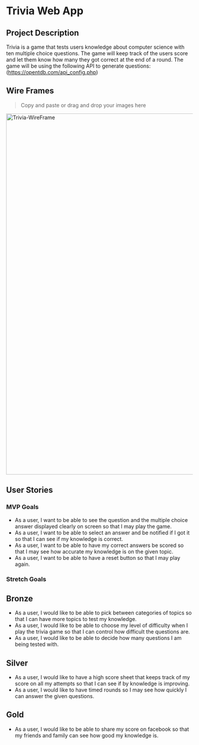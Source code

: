 # Trivia Web App
## Project Description 

Trivia is a game that tests users knowledge about computer science with ten multiple choice questions. The game will keep track of the users score and let them know how many they got correct at the end of a round. The game will be using the following API to generate questions: (https://opentdb.com/api_config.php)


## Wire Frames
> Copy and paste or drag and drop your images here
<img width="974" alt="Trivia-WireFrame" src="https://media.git.generalassemb.ly/user/38087/files/4afd9500-05f2-11ec-805c-7b8de8581298">


## User Stories

### MVP Goals
- As a user, I want to be able to see the question and the multiple choice answer displayed clearly on screen so that I may play the game.
- As a user, I want to be able to select an answer and be notified if I got it so that I can see if my knowledge is correct. 
- As a user, I want to be able to have my correct answers be scored so that I may see how accurate my knowledge is on the given topic.
- As a user, I want to be able to have a reset button so that I may play again. 

### Stretch Goals
## Bronze
- As a user, I would like to be able to pick between categories of topics so that I can have more topics to test my knowledge.
- As a user, I would like to be able to choose my level of difficulty when I play the trivia game so that I can control how difficult the questions are.
- As a user, I would like to be able to decide how many questions I am being tested with.

## Silver
- As a user, I would like to have a high score sheet that keeps track of my score on all my attempts so that I can see if by knowledge is improving. 
- As a user, I would like to have timed rounds so I may see how quickly I can answer the given questions. 


## Gold
- As a user, I would like to be able to share my score on facebook so that my friends and family can see how good my knowledge is.
